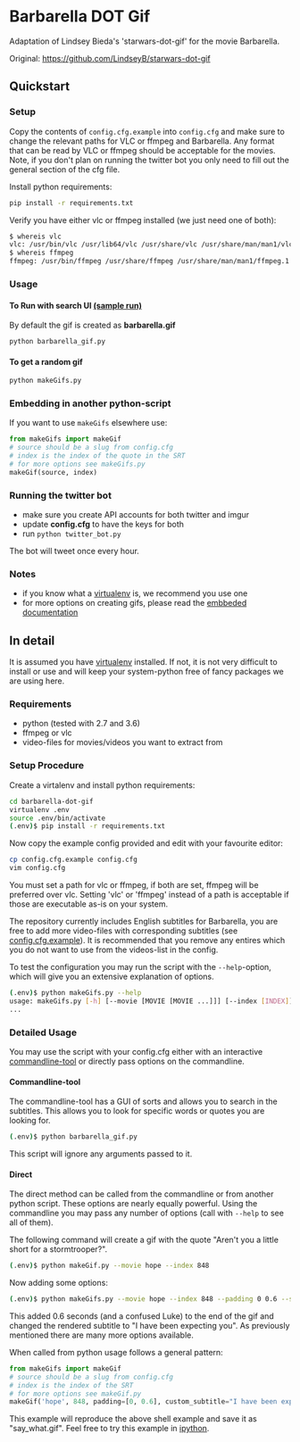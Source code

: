 # Barbarella DOT Gif

Adaptation of Lindsey Bieda's 'starwars-dot-gif' for the movie Barbarella.

Original: https://github.com/LindseyB/starwars-dot-gif

## Quickstart

### Setup

Copy the contents of ```config.cfg.example``` into ```config.cfg``` and make sure to change the relevant paths for VLC or ffmpeg and Barbarella. Any format that can be read by VLC or ffmpeg should be acceptable for the movies. Note, if you don't plan on running the twitter bot you only need to fill out the general section of the cfg file.

Install python requirements:

```bash
pip install -r requirements.txt
```

Verify you have either vlc or ffmpeg installed (we just need one of both):

```bash
$ whereis vlc
vlc: /usr/bin/vlc /usr/lib64/vlc /usr/share/vlc /usr/share/man/man1/vlc.1.gz
$ whereis ffmpeg
ffmpeg: /usr/bin/ffmpeg /usr/share/ffmpeg /usr/share/man/man1/ffmpeg.1.gz
```

### Usage

#### To Run with search UI [(sample run)](http://www.youtube.com/watch?v=n387eBqnw1o)

By default the gif is created as **barbarella.gif**

```bash
python barbarella_gif.py
```

#### To get a random gif

```bash
python makeGifs.py
```

### Embedding in another python-script

If you want to use ```makeGifs``` elsewhere use:

```python
from makeGifs import makeGif
# source should be a slug from config.cfg
# index is the index of the quote in the SRT
# for more options see makeGifs.py
makeGif(source, index)
```

### Running the twitter bot

- make sure you create API accounts for both twitter and imgur
- update **config.cfg** to have the keys for both
- run ```python twitter_bot.py```

The bot will tweet once every hour.

### Notes

- if you know what a [virtualenv](https://virtualenv.pypa.io/en/stable/userguide/) is, we recommend you use one
- for more options on creating gifs, please read the [embbeded documentation](makeGifs.py)

## In detail

It is assumed you have [virtualenv](https://virtualenv.pypa.io/en/stable/installation/) installed. If not, it is not very difficult to install or use and will keep your system-python free of fancy packages we are using here.

### Requirements

- python (tested with 2.7 and 3.6)
- ffmpeg or vlc
- video-files for movies/videos you want to extract from

### Setup Procedure

Create a virtalenv and install python requirements:

```bash
cd barbarella-dot-gif
virtualenv .env
source .env/bin/activate
(.env)$ pip install -r requirements.txt
```

Now copy the example config provided and edit with your favourite editor:

```bash
cp config.cfg.example config.cfg
vim config.cfg
```

You must set a path for vlc or ffmpeg, if both are set, ffmpeg will be preferred over vlc. Setting 'vlc' or 'ffmpeg' instead of a path is acceptable if those are executable as-is on your system.

The repository currently includes English subtitles for Barbarella, you are free to add more video-files with corresponding subtitles (see [config.cfg.example](config.cfg.example)). It is recommended that you remove any entires which you do not want to use from the videos-list in the config.

To test the configuration you may run the script with the ```--help```-option, which will give you an extensive explanation of options.

```bash
(.env)$ python makeGifs.py --help
usage: makeGifs.py [-h] [--movie [MOVIE [MOVIE ...]]] [--index [INDEX]]
...
```

### Detailed Usage

You may use the script with your config.cfg either with an interactive [commandline-tool](barbarella_gif.py) or directly pass options on the commandline.

#### Commandline-tool

The commandline-tool has a GUI of sorts and allows you to search in the subtitles. This allows you to look for specific words or quotes you are looking for.

```bash
(.env)$ python barbarella_gif.py
```

This script will ignore any arguments passed to it.

#### Direct

The direct method can be called from the commandline or from another python script. These options are nearly equally powerful. Using the commandline you may pass any number of options (call with ```--help``` to see all of them).

The following command will create a gif with the quote "Aren't you a little short for a stormtrooper?".

```bash
(.env)$ python makeGif.py --movie hope --index 848
```

Now adding some options:

```bash
(.env)$ python makeGifs.py --movie hope --index 848 --padding 0 0.6 --subtitle "I have been expecting you"
```

This added 0.6 seconds (and a confused Luke) to the end of the gif and changed the rendered subtitle to "I have been expecting you". As previously mentioned there are many more options available.

When called from python usage follows a general pattern:

```python
from makeGifs import makeGif
# source should be a slug from config.cfg
# index is the index of the SRT
# for more options see makeGif.py
makeGif('hope', 848, padding=[0, 0.6], custom_subtitle="I have been expecting you", filename="say_what.gif")
```

This example will reproduce the above shell example and save it as "say_what.gif". Feel free to try this example in [ipython](http://ipython.readthedocs.io/en/stable/).
